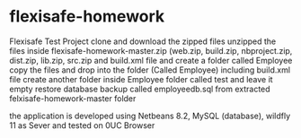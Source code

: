 # flexisafe-homework
Flexisafe Test Project
clone and download the zipped files
unzipped the files inside flexisafe-homework-master.zip (web.zip, build.zip, nbproject.zip, dist.zip, lib.zip, src.zip and build.xml file
and create a folder called Employee
copy the files and drop into the folder (Called Employee) including build.xml file
create another folder inside Employee folder called test and leave it empty
restore database backup called employeedb.sql from extracted felxisafe-homework-master folder

the application is developed using Netbeans 8.2, MySQL (database), wildfly 11 as Sever and tested on 0UC Browser

